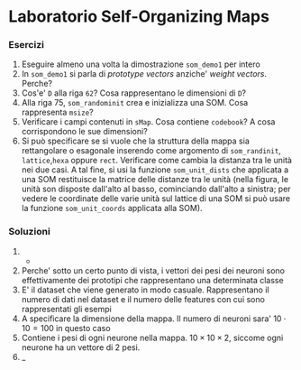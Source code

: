 # Laboratorio Self-Organizing Maps

### Esercizi
1. Eseguire almeno una volta la dimostrazione `som_demo1` per intero
2. In `som_demo1` si parla di *prototype vectors* anziche' *weight vectors*.
   Perche?
3. Cos'e' `D` alla riga `62`? Cosa rappresentano le dimensioni di `D`?
4. Alla riga 75, `som_randominit` crea e inizializza una SOM. Cosa rappresenta
   `msize`?
5. Verificare i campi contenuti in `sMap`. Cosa contiene `codebook`? A cosa
   corrispondono le sue dimensioni?
6. Si può specificare se si vuole che la struttura della mappa sia rettangolare
   o esagonale inserendo come argomento di `som_randinit`, `lattice`,`hexa`
   oppure `rect`.
   Verificare come cambia la distanza tra le unità nei due casi. A
   tal fine, si usi la funzione `som_unit_dists` che applicata a una SOM
   restituisce la matrice delle distanze tra le unità (nella figura, le unità
   son disposte dall'alto al basso, cominciando dall'alto a sinistra; per vedere
   le coordinate delle varie unità sul lattice di una SOM si può usare la
   funzione `som_unit_coords` applicata alla SOM).

### Soluzioni

1. -
2. Perche' sotto un certo punto di vista, i vettori dei pesi dei neuroni
   sono effettivamente dei prototipi che rappresentano una determinata classe
4. E' il dataset che viene generato in modo casuale. Rappresentano il numero di
   dati nel dataset e il numero delle features con cui sono rappresentati gli
   esempi
5. A specificare la dimensione della mappa. Il numero di neuroni sara' $10 \cdot
   10 = 100$ in questo caso
6. Contiene i pesi di ogni neurone nella mappa. $10 \times 10 \times 2$, siccome
   ogni neurone ha un vettore di 2 pesi.
7. _ 
